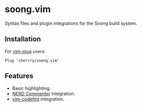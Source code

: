 # soong.vim

Syntax files and plugin integrations for the Soong build system.

## Installation

For [vim-plug](https://github.com/junegunn/vim-plug) users:

```vim
Plug 'cherrry/soong.vim'
```

## Features

* Basic highlighting.
* [NERD Commenter](https://github.com/preservim/nerdcommenter) integration.
* [vim-codefmt](https://github.com/google/vim-codefmt) integration.
